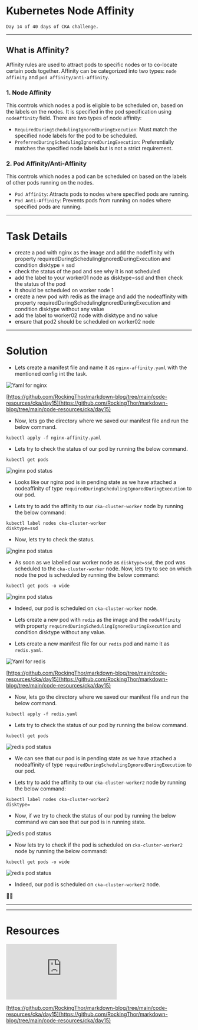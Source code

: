 # Kubernetes Node Affinity

    Day 14 of 40 days of CKA challenge.

---

## What is Affinity?

Affinity rules are used to attract pods to specific nodes or to co-locate certain pods together. Affinity can be categorized into two types: `node affinity` and `pod affinity/anti-affinity`.

### 1. Node Affinity

This controls which nodes a pod is eligible to be scheduled on, based on the labels on the nodes. It is specified in the pod specification using `nodeAffinity` field. There are two types of node affinity:

-   `RequiredDuringSchedulingIgnoredDuringExecution`: Must match the specified node labels for the pod to be scheduled.
-   `PreferredDuringSchedulingIgnoredDuringExecution`: Preferentially matches the specified node labels but is not a strict requirement.

### 2. Pod Affinity/Anti-Affinity

This controls which nodes a pod can be scheduled on based on the labels of other pods running on the nodes.

-   `Pod Affinity`: Attracts pods to nodes where specified pods are running.
-   `Pod Anti-Affinity`: Prevents pods from running on nodes where specified pods are running.

---

# Task Details

-   create a pod with nginx as the image and add the nodeffinity with property requiredDuringSchedulingIgnoredDuringExecution and condition disktype = ssd
-   check the status of the pod and see why it is not scheduled
-   add the label to your worker01 node as disktype=ssd and then check the status of the pod
-   It should be scheduled on worker node 1
-   create a new pod with redis as the image and add the nodeaffinity with property requiredDuringSchedulingIgnoredDuringExecution and condition disktype without any value
-   add the label to worker02 node with disktype and no value
-   ensure that pod2 should be scheduled on worker02 node

---

# Solution

-   Lets create a manifest file and name it as `nginx-affinity.yaml` with the mentioned config int the task.

<img src="https://d2lff49aaqvgse.cloudfront.net/cka-images/day15/15_1.png" alt="Yaml for nginx" style="max-width:100%; height:auto;">

[https://github.com/RockingThor/markdown-blog/tree/main/code-resources/cka/day15](https://github.com/RockingThor/markdown-blog/tree/main/code-resources/cka/day15)

-   Now, lets go the directory where we saved our manifest file and run the below command.

<Code language="bash">kubectl apply -f nginx-affinity.yaml</Code>

-   Lets try to check the status of our pod by running the below command.

<Code language="bash">kubectl get pods</Code>

<img src="https://d2lff49aaqvgse.cloudfront.net/cka-images/day15/15_2.png" alt="nginx pod status" style="max-width:100%; height:auto;">

-   Looks like our nginx pod is in pending state as we have attached a nodeaffinity of type `requiredDuringSchedulingIgnoredDuringExecution` to our pod.

-   Lets try to add the affinity to our `cka-cluster-worker` node by running the below command:

<Code language="bash">kubectl label nodes cka-cluster-worker disktype=ssd</Code>

-   Now, lets try to check the status.

<img src="https://d2lff49aaqvgse.cloudfront.net/cka-images/day15/15_3.png" alt="nginx pod status" style="max-width:100%; height:auto;">

-   As soon as we labelled our worker node as `disktype=ssd`, the pod was scheduled to the `cka-cluster-worker` node. Now, lets try to see on which node the pod is scheduled by running the below command:

<Code language="bash">kubectl get pods -o wide</Code>

<img src="https://d2lff49aaqvgse.cloudfront.net/cka-images/day15/15_4.png" alt="nginx pod status" style="max-width:100%; height:auto;">

-   Indeed, our pod is scheduled on `cka-cluster-worker` node.

-   Lets create a new pod with `redis` as the image and the `nodeAffinity` with property `requiredDuringSchedulingIgnoredDuringExecution` and condition disktype without any value.

-   Lets create a new manifest file for our `redis` pod and name it as `redis.yaml`.

<img src="https://d2lff49aaqvgse.cloudfront.net/cka-images/day15/15_5.png" alt="Yaml for redis" style="max-width:100%; height:auto;">

[https://github.com/RockingThor/markdown-blog/tree/main/code-resources/cka/day15](https://github.com/RockingThor/markdown-blog/tree/main/code-resources/cka/day15)

-   Now, lets go the directory where we saved our manifest file and run the below command.

<Code language="bash">kubectl apply -f redis.yaml</Code>

-   Lets try to check the status of our pod by running the below command.

<Code language="bash">kubectl get pods</Code>

<img src="https://d2lff49aaqvgse.cloudfront.net/cka-images/day15/15_6.png" alt="redis pod status" style="max-width:100%; height:auto;">

-   We can see that our pod is in pending state as we have attached a nodeaffinity of type `requiredDuringSchedulingIgnoredDuringExecution` to our pod.

-   Lets try to add the affinity to our `cka-cluster-worker2` node by running the below command:

<Code language="bash">kubectl label nodes cka-cluster-worker2 disktype=</Code>

-   Now, if we try to check the status of our pod by running the below command we can see that our pod is in running state.

<img src="https://d2lff49aaqvgse.cloudfront.net/cka-images/day15/15_7.png" alt="redis pod status" style="max-width:100%; height:auto;">

-   Now lets try to check if the pod is scheduled on `cka-cluster-worker2` node by running the below command:

<Code language="bash">kubectl get pods -o wide</Code>

<img src="https://d2lff49aaqvgse.cloudfront.net/cka-images/day15/15_8.png" alt="redis pod status" style="max-width:100%; height:auto;">

-   Indeed, our pod is scheduled on `cka-cluster-worker2` node.

🎉🎉

---

---

# Resources

<iframe style="max-width:100%; height:auto;" src="https://www.youtube.com/embed/5vimzBRnoDk" title="Day 15/40 - Kubernetes Node Affinity Explained - CKA Full Course 2024" frameborder="0" allow="accelerometer; autoplay; clipboard-write; encrypted-media; gyroscope; picture-in-picture; web-share" referrerpolicy="strict-origin-when-cross-origin" allowfullscreen></iframe>

[https://github.com/RockingThor/markdown-blog/tree/main/code-resources/cka/day15](https://github.com/RockingThor/markdown-blog/tree/main/code-resources/cka/day15)
